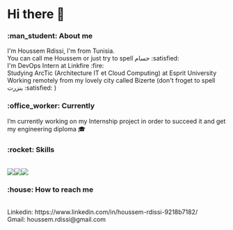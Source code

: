 <h1>Hi there 👋 </h1> 

<h3>:man_student: About me </h3> 
I'm Houssem Rdissi, I'm from Tunisia.<br>
You can call me Houssem or just try to spell حسام :satisfied: <br> 
I'm DevOps Intern at Linkfire :fire: <br>
Studying ArcTic (Architecture IT et Cloud Computing) at Esprit University <br>
Working remotely from my lovely city called Bizerte (don't froget to spell بنزرت :satisfied: ) 

<h3>:office_worker: Currently </h3> 

I’m currently working on my Internship project in order to succeed it and get my engineering diploma :mortar_board:

<h3>:rocket: Skills </h3> <br>
<img src="https://img.shields.io/badge/.NET-5C2D91?style=for-the-badge&logo=.net&logoColor=white" /><img src="https://img.shields.io/badge/Amazon_AWS-232F3E?style=for-the-badge&logo=amazon-aws&logoColor=white" /><img src="https://img.shields.io/badge/Docker-2CA5E0?style=for-the-badge&logo=docker&logoColor=white" /> 

<h3>:house: How to reach me </h3> <br>
Linkedin: https://www.linkedin.com/in/houssem-rdissi-9218b7182/ <br>Gmail: houssem.rdissi@gmail.com 
